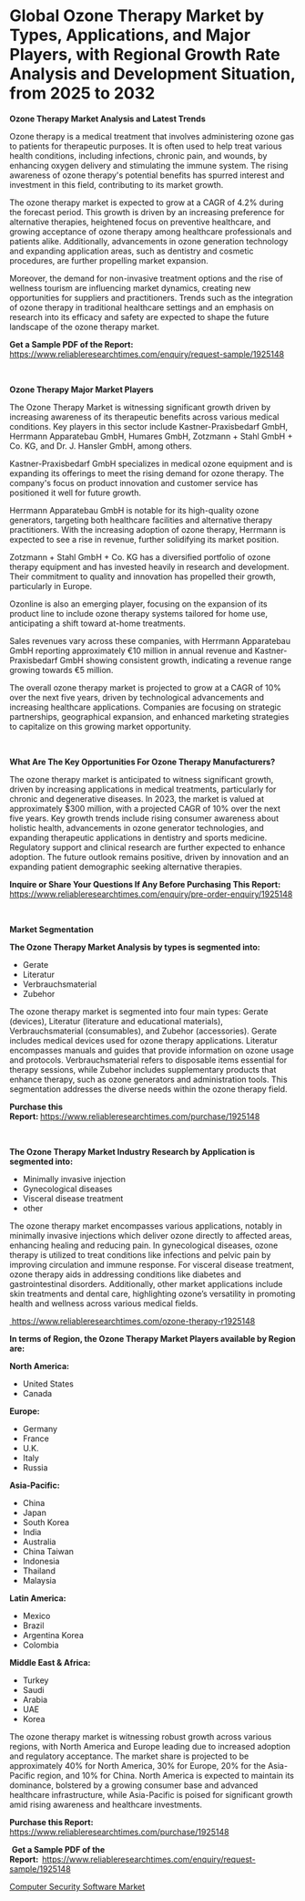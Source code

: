 <p><h1>Global Ozone Therapy Market by Types, Applications, and Major Players, with Regional Growth Rate Analysis and Development Situation, from 2025 to 2032</h1></p><p><strong>Ozone Therapy Market Analysis and Latest Trends</strong></p>
<p><p>Ozone therapy is a medical treatment that involves administering ozone gas to patients for therapeutic purposes. It is often used to help treat various health conditions, including infections, chronic pain, and wounds, by enhancing oxygen delivery and stimulating the immune system. The rising awareness of ozone therapy's potential benefits has spurred interest and investment in this field, contributing to its market growth.</p><p>The ozone therapy market is expected to grow at a CAGR of 4.2% during the forecast period. This growth is driven by an increasing preference for alternative therapies, heightened focus on preventive healthcare, and growing acceptance of ozone therapy among healthcare professionals and patients alike. Additionally, advancements in ozone generation technology and expanding application areas, such as dentistry and cosmetic procedures, are further propelling market expansion. </p><p>Moreover, the demand for non-invasive treatment options and the rise of wellness tourism are influencing market dynamics, creating new opportunities for suppliers and practitioners. Trends such as the integration of ozone therapy in traditional healthcare settings and an emphasis on research into its efficacy and safety are expected to shape the future landscape of the ozone therapy market.</p></p>
<p><strong>Get a Sample PDF of the Report:&nbsp;</strong> <a href="https://www.reliableresearchtimes.com/enquiry/request-sample/1925148?utm_campaign=2200&utm_medium=2&utm_source=Github&utm_content=ia&utm_term=28032025&utm_id=ozone-therapy">https://www.reliableresearchtimes.com/enquiry/request-sample/1925148</a></p>
<p>&nbsp;</p>
<p><strong>Ozone Therapy Major Market Players</strong></p>
<p><p>The Ozone Therapy Market is witnessing significant growth driven by increasing awareness of its therapeutic benefits across various medical conditions. Key players in this sector include Kastner-Praxisbedarf GmbH, Herrmann Apparatebau GmbH, Humares GmbH, Zotzmann + Stahl GmbH + Co. KG, and Dr. J. Hansler GmbH, among others.</p><p>Kastner-Praxisbedarf GmbH specializes in medical ozone equipment and is expanding its offerings to meet the rising demand for ozone therapy. The company's focus on product innovation and customer service has positioned it well for future growth.</p><p>Herrmann Apparatebau GmbH is notable for its high-quality ozone generators, targeting both healthcare facilities and alternative therapy practitioners. With the increasing adoption of ozone therapy, Herrmann is expected to see a rise in revenue, further solidifying its market position.</p><p>Zotzmann + Stahl GmbH + Co. KG has a diversified portfolio of ozone therapy equipment and has invested heavily in research and development. Their commitment to quality and innovation has propelled their growth, particularly in Europe. </p><p>Ozonline is also an emerging player, focusing on the expansion of its product line to include ozone therapy systems tailored for home use, anticipating a shift toward at-home treatments.</p><p>Sales revenues vary across these companies, with Herrmann Apparatebau GmbH reporting approximately €10 million in annual revenue and Kastner-Praxisbedarf GmbH showing consistent growth, indicating a revenue range growing towards €5 million. </p><p>The overall ozone therapy market is projected to grow at a CAGR of 10% over the next five years, driven by technological advancements and increasing healthcare applications. Companies are focusing on strategic partnerships, geographical expansion, and enhanced marketing strategies to capitalize on this growing market opportunity.</p></p>
<p>&nbsp;</p>
<p><strong>What Are The Key Opportunities For Ozone Therapy Manufacturers?</strong></p>
<p><p>The ozone therapy market is anticipated to witness significant growth, driven by increasing applications in medical treatments, particularly for chronic and degenerative diseases. In 2023, the market is valued at approximately $300 million, with a projected CAGR of 10% over the next five years. Key growth trends include rising consumer awareness about holistic health, advancements in ozone generator technologies, and expanding therapeutic applications in dentistry and sports medicine. Regulatory support and clinical research are further expected to enhance adoption. The future outlook remains positive, driven by innovation and an expanding patient demographic seeking alternative therapies.</p></p>
<p><strong>Inquire or Share Your Questions If Any Before Purchasing This Report:</strong> <a href="https://www.reliableresearchtimes.com/enquiry/pre-order-enquiry/1925148?utm_campaign=2200&utm_medium=2&utm_source=Github&utm_content=ia&utm_term=28032025&utm_id=ozone-therapy">https://www.reliableresearchtimes.com/enquiry/pre-order-enquiry/1925148</a></p>
<p>&nbsp;</p>
<p><strong>Market Segmentation</strong></p>
<p><strong>The Ozone Therapy Market Analysis by types is segmented into:</strong></p>
<p><ul><li>Gerate</li><li>Literatur</li><li>Verbrauchsmaterial</li><li>Zubehor</li></ul></p>
<p><p>The ozone therapy market is segmented into four main types: Gerate (devices), Literatur (literature and educational materials), Verbrauchsmaterial (consumables), and Zubehor (accessories). Gerate includes medical devices used for ozone therapy applications. Literatur encompasses manuals and guides that provide information on ozone usage and protocols. Verbrauchsmaterial refers to disposable items essential for therapy sessions, while Zubehor includes supplementary products that enhance therapy, such as ozone generators and administration tools. This segmentation addresses the diverse needs within the ozone therapy field.</p></p>
<p><strong>Purchase this Report:&nbsp;</strong><a href="https://www.reliableresearchtimes.com/purchase/1925148?utm_campaign=2200&utm_medium=2&utm_source=Github&utm_content=ia&utm_term=28032025&utm_id=ozone-therapy">https://www.reliableresearchtimes.com/purchase/1925148</a></p>
<p>&nbsp;</p>
<p><strong>The Ozone Therapy Market Industry Research by Application is segmented into:</strong></p>
<p><ul><li>Minimally invasive injection</li><li>Gynecological diseases</li><li>Visceral disease treatment</li><li>other</li></ul></p>
<p><p>The ozone therapy market encompasses various applications, notably in minimally invasive injections which deliver ozone directly to affected areas, enhancing healing and reducing pain. In gynecological diseases, ozone therapy is utilized to treat conditions like infections and pelvic pain by improving circulation and immune response. For visceral disease treatment, ozone therapy aids in addressing conditions like diabetes and gastrointestinal disorders. Additionally, other market applications include skin treatments and dental care, highlighting ozone’s versatility in promoting health and wellness across various medical fields.</p></p>
<p><a href="https://www.reliableresearchtimes.com/ozone-therapy-r1925148?utm_campaign=2200&utm_medium=2&utm_source=Github&utm_content=ia&utm_term=28032025&utm_id=ozone-therapy">&nbsp;https://www.reliableresearchtimes.com/ozone-therapy-r1925148</a></p>
<p><strong>In terms of Region, the Ozone Therapy Market Players available by Region are:</strong></p>
<p>
    <p> <strong> North America: </strong>
        <ul>
            <li>United States</li>
            <li>Canada</li>
        </ul>
        </p> 
    <p> <strong> Europe: </strong>
        <ul>
            <li>Germany</li>
            <li>France</li>
            <li>U.K.</li>
            <li>Italy</li>
            <li>Russia</li>
        </ul>
        </p> 
    <p> <strong> Asia-Pacific: </strong>
        <ul>
            <li>China</li>
            <li>Japan</li>
            <li>South Korea</li>
            <li>India</li>
            <li>Australia</li>
            <li>China Taiwan</li>
            <li>Indonesia</li>
            <li>Thailand</li>
            <li>Malaysia</li>
        </ul>
        </p> 
    <p> <strong> Latin America: </strong>
        <ul>
            <li>Mexico</li>
            <li>Brazil</li>
            <li>Argentina Korea</li>
            <li>Colombia</li>
        </ul>
        </p> 
    <p> <strong> Middle East & Africa: </strong>
        <ul>
            <li>Turkey</li>
            <li>Saudi</li>
            <li>Arabia</li>
            <li>UAE</li>
            <li>Korea</li>
        </ul>
    </p>
    </p>
<p><p>The ozone therapy market is witnessing robust growth across various regions, with North America and Europe leading due to increased adoption and regulatory acceptance. The market share is projected to be approximately 40% for North America, 30% for Europe, 20% for the Asia-Pacific region, and 10% for China. North America is expected to maintain its dominance, bolstered by a growing consumer base and advanced healthcare infrastructure, while Asia-Pacific is poised for significant growth amid rising awareness and healthcare investments.</p></p>
<p><strong>Purchase this Report: </strong><a href="https://www.reliableresearchtimes.com/purchase/1925148?utm_campaign=2200&utm_medium=2&utm_source=Github&utm_content=ia&utm_term=28032025&utm_id=ozone-therapy">https://www.reliableresearchtimes.com/purchase/1925148</a></p>
<p>&nbsp;<strong>Get a Sample PDF of the Report:&nbsp;&nbsp;</strong><a href="https://www.reliableresearchtimes.com/enquiry/request-sample/1925148?utm_campaign=2200&utm_medium=2&utm_source=Github&utm_content=ia&utm_term=28032025&utm_id=ozone-therapy">https://www.reliableresearchtimes.com/enquiry/request-sample/1925148</a></p>
<p><strong></strong></p>
<p><p><a href="https://github.com/MonroeBullock54/Market-Research-Report-List-2/blob/main/computer-security-software-market.md?utm_campaign=2200&utm_medium=2&utm_source=Github&utm_content=ia&utm_term=28032025&utm_id=ozone-therapy">Computer Security Software Market</a></p></p>